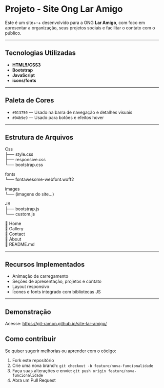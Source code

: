 # Projeto - Site Ong Lar Amigo

Este é um site+-+ desenvolvido para a ONG **Lar Amigo**, com foco em apresentar a organização, seus projetos sociais e facilitar o contato com o público.

---

## Tecnologias Utilizadas

- **HTML5/CSS3**
- **Bootstrap**
- **JavaScript**
- **icons/fonts**

---

## Paleta de Cores

- `#013750` — Usado na barra de navegação e detalhes visuais
- `#04b9e9` — Usado para botões e efeitos hover

---

## Estrutura de Arquivos

Css <br>
├── style.css <br>
├── responsive.css <br>
└── bootstrap.css <br>

fonts <br>
└── fontawesome-webfont.woff2 <br>

images <br>
└── (imagens do site...) <br>

JS <br>
├── bootstrap.js <br>
└── custom.js <br>

📄 Home <br>
📄 Gallery <br>
📄 Contact <br>
📄 About <br>
📄 README.md <br>

---

## Recursos Implementados

- Animação de carregamento
- Seções de apresentação, projetos e contato
- Layout responsivo
- Ícones e fonts integrado com bibliotecas JS 

---

## Demonstração

Acesse: https://git-ramon.github.io/site-lar-amigo/

## Como contribuir

Se quiser sugerir melhorias ou aprender com o código:

1. Fork este repositório
2. Crie uma nova branch: `git checkout -b feature/nova-funcionalidade`
3. Faça suas alterações e envie: `git push origin feature/nova-funcionalidade`
4. Abra um Pull Request
